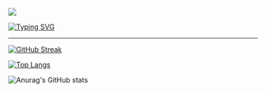 ![](https://user-images.githubusercontent.com/112987981/189151245-6fbb7b80-fd0b-4a17-99cd-39de996ef5e6.png)

[![Typing SVG](https://readme-typing-svg.herokuapp.com?font=&size=30&pause=1000&color=FFD66A&center=true&vCenter=true&width=1000&lines=Senior+Full+Stack+Developer;Senior+Blockchain+Developer)](https://git.io/typing-svg)

------------


[![GitHub Streak](http://github-readme-streak-stats.herokuapp.com?user=XFantasy88&theme=omni&hide_border=true)](https://git.io/streak-stats)

[![Top Langs](https://github-readme-stats.vercel.app/api/top-langs/?username=XFantasy88&layout=compact&theme=omni)](https://github.com/anuraghazra/github-readme-stats)

![Anurag's GitHub stats](https://github-readme-stats.vercel.app/api?username=XFantasy88&show_icons=true&theme=omni)

